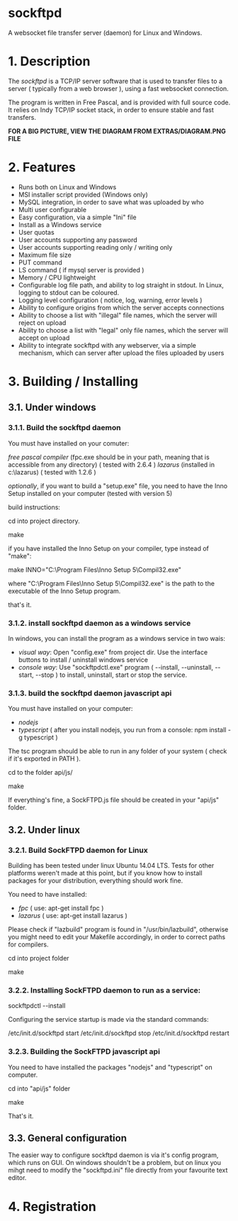 # sockftpd
A websocket file transfer server (daemon) for Linux and Windows.

# 1. Description
The *sockftpd* is a TCP/IP server software that is used to transfer files to a server ( typically from a web browser ),
using a fast websocket connection.

The program is written in Free Pascal, and is provided with full source code. It relies on Indy TCP/IP socket stack, in order
to ensure stable and fast transfers.

**FOR A BIG PICTURE, VIEW THE DIAGRAM FROM EXTRAS/DIAGRAM.PNG FILE**

# 2. Features

- Runs both on Linux and Windows
- MSI installer script provided (Windows only)
- MySQL integration, in order to save what was uploaded by who
- Multi user configurable
- Easy configuration, via a simple "Ini" file
- Install as a Windows service
- User quotas
- User accounts supporting any password
- User accounts supporting reading only / writing only
- Maximum file size
- PUT command
- LS command ( if mysql server is provided )
- Memory / CPU lightweight
- Configurable log file path, and ability to log straight in stdout. In Linux, logging to stdout can be coloured.
- Logging level configuration ( notice, log, warning, error levels )
- Ability to configure origins from which the server accepts connections
- Ability to choose a list with "illegal" file names, which the server will reject on upload
- Ability to choose a list with "legal" only file names, which the server will accept on upload
- Ability to integrate sockftpd with any webserver, via a simple mechanism, which can server after upload the files uploaded by users

# 3. Building / Installing

## 3.1. Under windows

### 3.1.1. Build the sockftpd daemon

You must have installed on your comuter:

*free pascal compiler* (fpc.exe should be in your path, meaning that is accessible from any directory) ( tested with 2.6.4 )
*lazarus* (installed in c:\lazarus) ( tested with 1.2.6 )

*optionally*, if you want to build a "setup.exe" file, you need to have the Inno Setup installed on your computer (tested with version 5)

build instructions:

cd into project directory.

make

if you have installed the Inno Setup on your compiler, type instead of "make":

make INNO="C:\Program Files\Inno Setup 5\Compil32.exe"

where "C:\Program Files\Inno Setup 5\Compil32.exe" is the path to the executable of the Inno Setup program.

that's it.

### 3.1.2. install sockftpd daemon as a windows service

In windows, you can install the program as a windows service in two wais:

* *visual way*: Open "config.exe" from project dir. Use the interface buttons to install / uninstall windows service
* *console way*: Use "sockftpdctl.exe" program ( --install, --uninstall, --start, --stop ) to install, uninstall, start or stop the service.

### 3.1.3. build the sockftpd daemon javascript api

You must have installed on your computer:

* *nodejs*
* *typescript* ( after you install nodejs, you run from a console: npm install -g typescript )

The tsc program should be able to run in any folder of your system ( check if it's exported in PATH ).

cd to the folder api/js/

make

If everything's fine, a SockFTPD.js file should be created in your "api/js" folder.

## 3.2. Under linux

### 3.2.1. Build SockFTPD daemon for Linux

Building has been tested under linux Ubuntu 14.04 LTS. Tests for other platforms weren't made at this point, but if you know how to install packages for your distribution, everything should work fine.

You need to have installed:

- *fpc* ( use: apt-get install fpc )
- *lazarus* ( use: apt-get install lazarus )

Please check if "lazbuild" program is found in "/usr/bin/lazbuild", otherwise you might need to edit your Makefile accordingly, in order to correct paths for compilers.

cd into project folder

make

### 3.2.2. Installing SockFTPD daemon to run as a service:

sockftpdctl --install

Configuring the service startup is made via the standard commands:

/etc/init.d/sockftpd start
/etc/init.d/sockftpd stop
/etc/init.d/sockftpd restart

### 3.2.3. Building the SockFTPD javascript api

You need to have installed the packages "nodejs" and "typescript" on computer.

cd into "api/js" folder

make

That's it.

## 3.3. General configuration

The easier way to configure sockftpd daemon is via it's config program, which runs on GUI. On windows shouldn't be a problem, but on linux you mihgt need to modify the "sockftpd.ini" file directly from your favourite text editor.

# 4. Registration